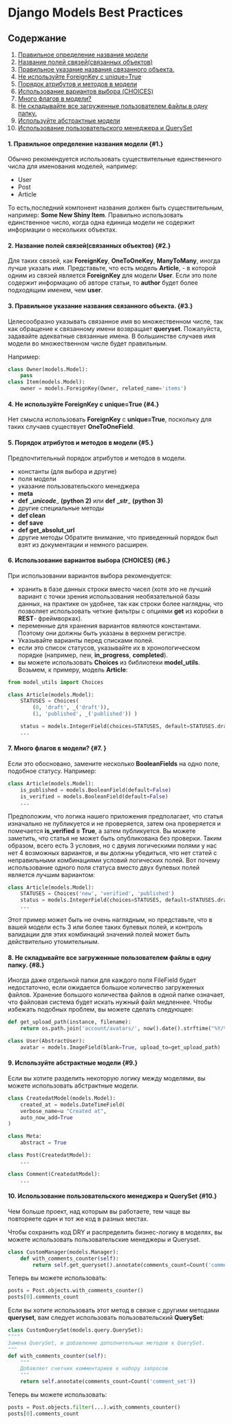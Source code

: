 # Django Models Best Practices


## Содержание
1. [Правильное определение названия модели](#1-правильное-определение-названия-модели-1)
2. [Название полей связей(связанных объектов)](#2-название-полей-связейсвязанных-объектов-2)
3. [Правильное указание названия связанного объекта.](#3-правильное-указание-названия-связанного-объекта-3)
4. [Не используйте ForeignKey с unique=True](#4-не-используйте-foreignkey-с-uniquetrue-4)
5. [Порядок атрибутов и методов в модели](#5-порядок-атрибутов-и-методов-в-модели-5)
6. [Использование вариантов выбора (CHOICES)](#6-использование-вариантов-выбора-choices-6)
7. [Много флагов в модели?](#7-много-флагов-в-модели-7)
8. [Не складывайте все загруженные пользователем файлы в одну папку.]((#8-не-складывайте-все-загруженные-пользователем-файлы-в-одну-папку-8))
9. [Используйте абстрактные модели](#9-используйте-абстрактные-модели-9)
10. [Использование пользовательского менеджера и QuerySet](#10-использование-пользовательского-менеджера-и-queryset-10)

#### 1. Правильное определение названия модели {#1.}
Обычно рекомендуется использовать существительные единственного
числа для именования моделей, например:
* User
* Post
* Article

То есть,последний компонент названия должен быть существительным, например: __Some New Shiny Item__. Правильно использовать единственное число, когда одна единица модели не содержит информации о нескольких объектах.

#### 2. Название полей связей(связанных объектов) {#2.}
Для таких связей, как __ForeignKey__, __OneToOneKey__, __ManyToMany__, иногда лучше указать имя. Представьте, что есть модель __Article__, - в которой одним из связей является __ForeignKey__ для модели __User__. Если это поле содержит информацию об авторе статьи, то __author__ будет более подходящим именем, чем __user__.


#### 3. Правильное указание названия связанного объекта. {#3.}
Целесообразно указывать связанное имя во множественном числе, так как обращение к связанному имени возвращает __queryset__. Пожалуйста, задавайте адекватные связанные имена. В большинстве случаев имя модели во множественном числе будет правильным.

Например:

```python
class Owner(models.Model):
    pass
class Item(models.Model):
    owner = models.ForeignKey(Owner, related_name='items')
```


#### 4. Не используйте ForeignKey с unique=True {#4.}
Нет смысла использовать __ForeignKey__ с __unique=True__, поскольку для таких
случаев существует __OneToOneField__.



#### 5. Порядок атрибутов и методов в модели {#5.}
Предпочтительный порядок атрибутов и методов в модели.
* константы (для выбора и другие)
* поля модели
* указание пользовательского менеджера
* __meta__
* __def__ __\__unicode____ __(python 2)__ или __def__ __\__str____ __(python 3)__
* другие специальные методы
* __def clean__
* __def save__
* __def get_absolut_url__
* другие методы
Обратите внимание, что приведенный порядок был взят из документации и
немного расширен.


#### 6. Использование вариантов выбора (CHOICES) {#6.}
При использовании вариантов выбора рекомендуется:

* хранить в базе данных строки вместо чисел (хотя это не лучший вариант
с точки зрения использования необязательной базы данных, на
практике он удобнее, так как строки более наглядны, что позволяет
использовать четкие фильтры с опциями __get__ из коробки в __REST__-
фреймворках).
* переменные для хранения вариантов являются константами. Поэтому
они должны быть указаны в верхнем регистре.
* Указывайте варианты перед списками полей.
* если это список статусов, указывайте их в хронологическом порядке
(например, new, __in_progress__, __completed__).
* вы можете использовать __Choices__ из библиотеки __model_utils__. Возьмем, к
примеру, модель __Article__:

```python
from model_utils import Choices

class Article(models.Model):
    STATUSES = Choices(
        (0, 'draft', _('draft')),
        (1, 'published', _('published')) )

    status = models.IntegerField(choices=STATUSES, default=STATUSES.draft)
    ...
```

#### 7. Много флагов в модели? {#7. }
Если это обосновано, замените несколько __BooleanFields__ на одно поле,
подобное статусу. Например:

```python
class Article(models.Model):
    is_published = models.BooleanField(default=False)
    is_verified = models.BooleanField(default=False)
    ...
```
Предположим, что логика нашего приложения предполагает, что статья изначально не публикуется и не проверяется, затем она проверяется и помечается __is_verified__ в __True__, а затем публикуется. Вы можете заметить, что статья не может быть опубликована без проверки. Таким образом, всего есть 3 условия, но с двумя логическими полями у нас нет 4 возможных вариантов, и вы должны убедиться, что нет статей с неправильными
комбинациями условий логических полей. Вот почему использование одного поля статуса вместо двух булевых полей является лучшим вариантом:

```python
class Article(models.Model):
    STATUSES = Choices('new', 'verified', 'published')
    status = models.IntegerField(choices=STATUSES, default=STATUSES.draft)
    ...
```

Этот пример может быть не очень наглядным, но представьте, что в вашей
модели есть 3 или более таких булевых полей, и контроль валидации для
этих комбинаций значений полей может быть действительно
утомительным.


#### 8. Не складывайте все загруженные пользователем файлы в одну папку. {#8.}
Иногда даже отдельной папки для каждого поля FileField будет недостаточно, если ожидается большое количество загруженных файлов. Хранение большого количества файлов в одной папке означает, что файловая система будет искать нужный файл медленнее. Чтобы избежать подобных проблем, вы можете сделать следующее:

```python
def get_upload_path(instance, filename):
    return os.path.join('account/avatars/', now().date().strftime("%Y/%m/%d"), filename)

class User(AbstractUser):
    avatar = models.ImageField(blank=True, upload_to=get_upload_path)
```


#### 9. Используйте абстрактные модели {#9.}
Если вы хотите разделить некоторую логику между моделями, вы можете
использовать абстрактные модели.

```python
class CreatedatModel(models.Model):
    created_at = models.DateTimeField(
    verbose_name=u "Created at",
    auto_now_add=True
)

class Meta:
    abstract = True

class Post(CreatedatModel):
    ...

class Comment(CreatedatModel):
    ...
```


#### 10. Использование пользовательского менеджера и QuerySet {#10.}
Чем больше проект, над которым вы работаете, тем чаще вы повторяете один и тот же код в разных местах.

Чтобы сохранить код DRY и распределить бизнес-логику в моделях, вы можете использовать пользовательские менеджеры и Queryset.

```python
class CustomManager(models.Manager):
    def with_comments_counter(self):
        return self.get_queryset().annotate(comments_count=Count('comment_set'))
```

Теперь вы можете использовать:

```python
posts = Post.objects.with_comments_counter()
posts[0].comments_count
```

Если вы хотите использовать этот метод в связке с другими методами
__queryset__, вам следует использовать пользовательский __QuerySet__:

```python
class CustomQuerySet(models.query.QuerySet):
""""
Замена QuerySet, и добавление дополнительных методов к QuerySet.
"""
def with_comments_counter(self):
    """
    Добавляет счетчик комментариев к набору запросов
    """
    return self.annotate(comments_count=Count('comment_set'))
```

Теперь вы можете использовать:

```python
posts = Post.objects.filter(...).with_comments_counter()
posts[0].comments_count
```